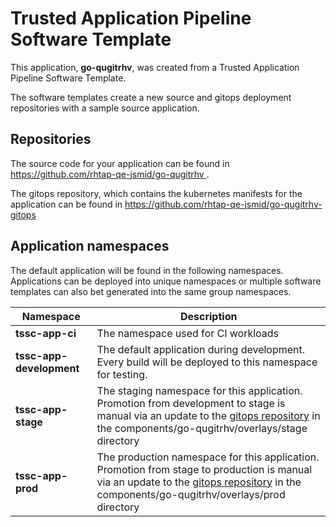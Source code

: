 # Trusted Application Pipeline Software Template

This application, **go-qugitrhv**, was created from a Trusted Application Pipeline Software Template.

The software templates create a new source and gitops deployment repositories with a sample source application. 

## Repositories

The source code for your application can be found in [https://github.com/rhtap-qe-jsmid/go-qugitrhv ](https://github.com/rhtap-qe-jsmid/go-qugitrhv ).
 
The gitops repository, which contains the kubernetes manifests for the application can be found in 
[https://github.com/rhtap-qe-jsmid/go-qugitrhv-gitops ](https://github.com/rhtap-qe-jsmid/go-qugitrhv-gitops ) 

## Application namespaces 

The default application will be found in the following namespaces. Applications can be deployed into unique namespaces or multiple software templates can also bet generated into the same group namespaces.  

|  Namespace   |  Description   |  
| -------- | -------- |
| **tssc-app-ci** | The namespace used for CI workloads |
| **tssc-app-development** | The default application during development. Every build will be deployed to this namespace for testing. |
| **tssc-app-stage** | The staging namespace for this application. Promotion from development to stage is manual via an update to the [gitops repository](https://github.com/rhtap-qe-jsmid/go-qugitrhv-gitops ) in the components/go-qugitrhv/overlays/stage directory |
| **tssc-app-prod** | The production namespace for this application. Promotion from stage to production is manual via an update to the [gitops repository](https://github.com/rhtap-qe-jsmid/go-qugitrhv-gitops ) in the components/go-qugitrhv/overlays/prod directory |